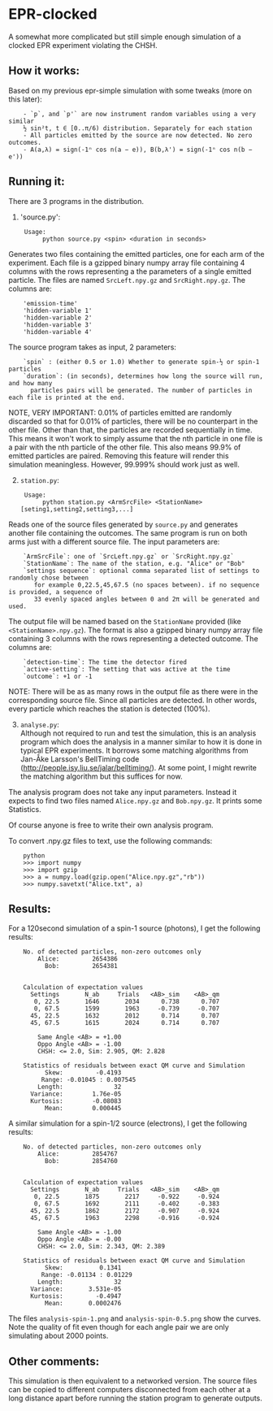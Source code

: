EPR-clocked
===========

A somewhat more complicated but still simple enough simulation of a clocked EPR experiment violating the CHSH.

How it works:
------------
Based on my previous epr-simple simulation with some tweaks (more on this later):  

        - `p`, and `p'` are now instrument random variables using a very similar 
        ½ sin²t, t ∈ [0..π/6) distribution. Separately for each station
        - All particles emitted by the source are now detected. No zero outcomes.
        - A(a,λ) = sign(-1ⁿ cos n(a − e)), B(b,λ') = sign(-1ⁿ cos n(b − e'))

Running it:
-----------
There are 3 programs in the distribution.  
        
1) 'source.py':  

        Usage:
	         python source.py <spin> <duration in seconds>

Generates two files containing the emitted particles, one for each arm of the experiment.
Each file is a gzipped binary numpy array file containing 4 columns with the rows representing a the 
parameters of a single emitted particle. The files are named `SrcLeft.npy.gz` and `SrcRight.npy.gz`.
The columns are:  

        'emission-time'
        'hidden-variable 1'
        'hidden-variable 2'
        'hidden-variable 3'
        'hidden-variable 4'
        
The source program takes as input, 2 parameters:

        `spin` : (either 0.5 or 1.0) Whether to generate spin-½ or spin-1 particles
        `duration`: (in seconds), determines how long the source will run, and how many 
          particles pairs will be generated. The number of particles in each file is printed at the end.

NOTE, VERY IMPORTANT: 0.01% of particles emitted are randomly discarded so that 
for 0.01% of particles, there will be no counterpart in the other file. Other 
than that, the particles are recorded sequentially in time. This means it won't 
work to simply assume that the nth particle in one file is a pair with the nth 
particle of the other file. This also means 99.9% of emitted particles are paired. 
Removing this feature will render this simulation meaningless. However, 99.999% should 
work just as well.


2) `station.py`:  
        
        Usage:
	         python station.py <ArmSrcFile> <StationName> [seting1,setting2,setting3,...]

Reads one of the source files generated by `source.py` and generates another file
containing the outcomes. The same program is run on both arms just with a different
source file. The input parameters are:  

        `ArmSrcFile`: one of `SrcLeft.npy.gz` or `SrcRight.npy.gz`
        `StationName`: The name of the station, e.g. "Alice" or "Bob"
        `settings sequence`: optional comma separated list of settings to randomly chose between
           for example 0,22.5,45,67.5 (no spaces between). if no sequence is provided, a sequence of
           33 evenly spaced angles between 0 and 2π will be generated and used.

The output file will be named based on the `StationName` provided (like `<StationName>.npy.gz`). The format is also 
a gzipped binary numpy array file containing 3 columns with the rows representing a detected 
outcome. The columns are:  
    
        `detection-time`: The time the detector fired
        `active-setting`: The setting that was active at the time
        `outcome`: +1 or -1

NOTE: There will be as as many rows in the output file as there were in the corresponding source file. 
Since all particles are detected. In other words, every particle which reaches the station is detected (100%).

3) `analyse.py`:  
Although not required to run and test the simulation, this is an analysis program which does
the analysis in a manner similar to how it is done in typical EPR experiments. It borrows some matching algorithms from Jan-Åke Larsson's BellTiming code (http://people.isy.liu.se/jalar/belltiming/). At some point, I might rewrite the matching algorithm but this suffices for now.

The analysis program does not take any input parameters. Instead it expects to find two files named `Alice.npy.gz` and `Bob.npy.gz`. It prints some 
Statistics.

Of course anyone is free to write their own analysis program.

To convert .npy.gz files to text, use the following commands:  
        
        python
        >>> import numpy
        >>> import gzip
        >>> a = numpy.load(gzip.open("Alice.npy.gz","rb"))
        >>> numpy.savetxt("Alice.txt", a)


Results:
--------

For a 120second simulation of a spin-1 source (photons), I get the following results:  

        No. of detected particles, non-zero outcomes only
	        Alice:         2654386
	          Bob:         2654381


        Calculation of expectation values
          Settings       N_ab     Trials   <AB>_sim    <AB>_qm
           0, 22.5       1646       2034      0.738      0.707
           0, 67.5       1599       1963     -0.739     -0.707
          45, 22.5       1632       2012      0.714      0.707
          45, 67.5       1615       2024      0.714      0.707

	        Same Angle <AB> = +1.00
	        Oppo Angle <AB> = -1.00
	        CHSH: <= 2.0, Sim: 2.905, QM: 2.828

        Statistics of residuals between exact QM curve and Simulation
              Skew:         -0.4193
             Range: -0.01045 : 0.007545
            Length:              32
          Variance:        1.76e-05
          Kurtosis:        -0.08083
              Mean:        0.000445


A similar simulation for a spin-1/2 source (electrons), I get the following results:  

        No. of detected particles, non-zero outcomes only
	        Alice:         2854767
	          Bob:         2854760


        Calculation of expectation values
          Settings       N_ab     Trials   <AB>_sim    <AB>_qm
           0, 22.5       1875       2217     -0.922     -0.924
           0, 67.5       1692       2111     -0.402     -0.383
          45, 22.5       1862       2172     -0.907     -0.924
          45, 67.5       1963       2298     -0.916     -0.924

	        Same Angle <AB> = -1.00
	        Oppo Angle <AB> = -0.00
	        CHSH: <= 2.0, Sim: 2.343, QM: 2.389

        Statistics of residuals between exact QM curve and Simulation
              Skew:          0.1341
             Range: -0.01134 : 0.01229
            Length:              32
          Variance:       3.531e-05
          Kurtosis:         -0.4947
              Mean:       0.0002476

The files `analysis-spin-1.png` and `analysis-spin-0.5.png` show the curves. Note the quality of fit
even though for each angle pair we are only simulating about 2000 points. 

Other comments:
---------------

This simulation is then equivalent to a networked version. The source files can be copied to different computers disconnected from each other at a long distance apart before running the station program to generate outputs.
